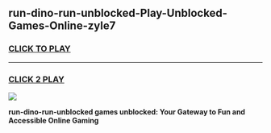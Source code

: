 
## run-dino-run-unblocked-Play-Unblocked-Games-Online-zyle7
<h3>
<a href="https://premium76.site?title=run-dino-run-unblocked&ref=25A">CLICK TO PLAY</a></h3>
<hr>

<h3>
<a href="https://premium76.site?title=run-dino-run-unblocked&ref=25A">CLICK 2 PLAY</a>
  
</h3>

<a href="https://premium76.site?title=run-dino-run-unblocked&ref=25A"><img src="https://clearcache.store/games.png"></a>


**run-dino-run-unblocked games unblocked: Your Gateway to Fun and Accessible Online Gaming**
